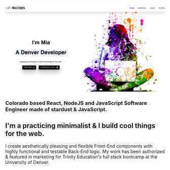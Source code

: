 [![Hi I'm Mia and I make cool stuff.](https://github.com/miadugas/miadugas/blob/master/mia.png)](https://miacodes.com/)



### Colorado based React, NodeJS and JavaScript Software Engineer made of stardust & JavaScript.

## I'm a practicing minimalist & I build cool things for the web. 
I create aesthetically pleasing and flexible Front-End components with highly functional and testable Back-End logic. My work has been authorized & featured in marketing for Trinity Education's full stack bootcamp at the University of Denver.

